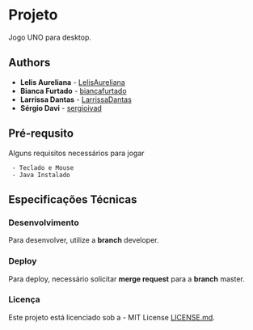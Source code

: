 # Projeto

Jogo UNO para desktop.


## Authors
* **Lelis Aureliana** - [LelisAureliana](https://github.com/LelisAureliana)
* **Bianca Furtado** - [biancafurtado](https://github.com/biancafurtado)
* **Larrissa Dantas** - [LarrissaDantas](https://github.com/LarrissaDantas)
* **Sérgio Davi** - [sergioivad](https://github.com/sergioivad)


## Pré-requsito

Alguns requisitos necessários para jogar
```
 - Teclado e Mouse
 - Java Instalado 
```

## Especificações Técnicas

### Desenvolvimento

Para desenvolver, utilize a **branch** developer.

### Deploy

Para deploy, necessário solicitar **merge request** para a **branch** master.


### Licença

Este projeto está licenciado sob a - MIT License [LICENSE.md](LICENSE.md).
